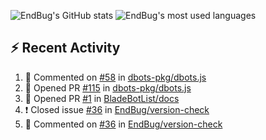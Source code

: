 ![EndBug's GitHub stats](https://github-readme-stats.vercel.app/api?username=endbug&show_icons=true)
![EndBug's most used languages](https://github-readme-stats.vercel.app/api/top-langs/?username=endbug&layout=compact)

## ⚡ Recent Activity

<!--START_SECTION:activity-->
1. 💬 Commented on [#58](https://github.com//dbots-pkg/dbots.js/issues/58) in [dbots-pkg/dbots.js](https://github.com//dbots-pkg/dbots.js)
2. 💪 Opened PR [#115](https://github.com//dbots-pkg/dbots.js/pull/115) in [dbots-pkg/dbots.js](https://github.com//dbots-pkg/dbots.js)
3. 💪 Opened PR [#1](https://github.com//BladeBotList/docs/pull/1) in [BladeBotList/docs](https://github.com//BladeBotList/docs)
4. ❗️ Closed issue [#36](https://github.com//EndBug/version-check/issues/36) in [EndBug/version-check](https://github.com//EndBug/version-check)
5. 💬 Commented on [#36](https://github.com//EndBug/version-check/issues/36) in [EndBug/version-check](https://github.com//EndBug/version-check)
<!--END_SECTION:activity-->
